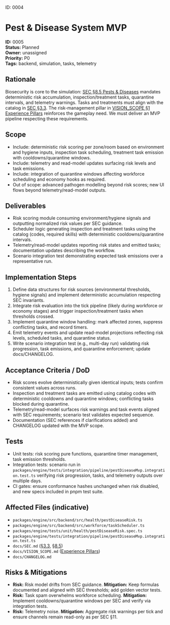 ID: 0004
# Pest & Disease System MVP

**ID:** 0005  
**Status:** Planned  
**Owner:** unassigned  
**Priority:** P0  
**Tags:** backend, simulation, tasks, telemetry

## Rationale
Biosecurity is core to the simulation: [SEC §8.5 Pests & Diseases](../SEC.md#85-pests--diseases-health--biosecurity) mandates deterministic risk accumulation, inspection/treatment tasks, quarantine intervals, and telemetry warnings. Tasks and treatments must align with the catalog in [SEC §3.3](../SEC.md#33-task--treatment-catalogs-data-driven). The risk-management pillar in [VISION_SCOPE §1 Experience Pillars](../VISION_SCOPE.md#1-vision) reinforces the gameplay need. We must deliver an MVP pipeline respecting these requirements.

## Scope
- Include: deterministic risk scoring per zone/room based on environment and hygiene inputs, inspection task scheduling, treatment task emission with cooldowns/quarantine windows.
- Include: telemetry and read-model updates surfacing risk levels and task emissions.
- Include: integration of quarantine windows affecting workforce scheduling and economy hooks as required.
- Out of scope: advanced pathogen modelling beyond risk scores; new UI flows beyond telemetry/read-model outputs.

## Deliverables
- Risk scoring module consuming environment/hygiene signals and outputting normalized risk values per SEC guidance.
- Scheduler logic generating inspection and treatment tasks using the catalog (codes, required skills) with deterministic cooldowns/quarantine intervals.
- Telemetry/read-model updates reporting risk states and emitted tasks; documentation updates describing the workflow.
- Scenario integration test demonstrating expected task emissions over a representative run.

## Implementation Steps
1. Define data structures for risk sources (environmental thresholds, hygiene signals) and implement deterministic accumulation respecting SEC invariants.
2. Integrate risk evaluation into the tick pipeline (likely during workforce or economy stages) and trigger inspection/treatment tasks when thresholds crossed.
3. Implement quarantine window handling: mark affected zones, suppress conflicting tasks, and record timers.
4. Emit telemetry events and update read-model projections reflecting risk levels, scheduled tasks, and quarantine status.
5. Write scenario integration test (e.g., multi-day run) validating risk progression, task emissions, and quarantine enforcement; update docs/CHANGELOG.

## Acceptance Criteria / DoD
- Risk scores evolve deterministically given identical inputs; tests confirm consistent values across runs.
- Inspection and treatment tasks are emitted using catalog codes with deterministic cooldowns and quarantine windows; conflicting tasks blocked during quarantine.
- Telemetry/read-model surfaces risk warnings and task events aligned with SEC requirements; scenario test validates expected sequence.
- Documentation (SEC references if clarifications added) and CHANGELOG updated with the MVP scope.

## Tests
- Unit tests: risk scoring pure functions, quarantine timer management, task emission thresholds.
- Integration tests: scenario run in `packages/engine/tests/integration/pipeline/pestDiseaseMvp.integration.test.ts` verifying risk progression, tasks, and telemetry outputs over multiple days.
- CI gates: ensure conformance hashes unchanged when risk disabled, and new specs included in pnpm test suite.

## Affected Files (indicative)
- `packages/engine/src/backend/src/health/pestDiseaseRisk.ts`
- `packages/engine/src/backend/src/workforce/taskScheduler.ts`
- `packages/engine/tests/unit/health/pestDiseaseRisk.spec.ts`
- `packages/engine/tests/integration/pipeline/pestDiseaseMvp.integration.test.ts`
- `docs/SEC.md` ([§3.3](../SEC.md#33-task--treatment-catalogs-data-driven), [§8.5](../SEC.md#85-pests--diseases-health--biosecurity))
- `docs/VISION_SCOPE.md` ([Experience Pillars](../VISION_SCOPE.md#1-vision))
- `docs/CHANGELOG.md`

## Risks & Mitigations
- **Risk:** Risk model drifts from SEC guidance. **Mitigation:** Keep formulas documented and aligned with SEC thresholds; add golden vector tests.
- **Risk:** Task spam overwhelms workforce scheduling. **Mitigation:** Implement cooldowns/quarantine windows per SEC and verify via integration tests.
- **Risk:** Telemetry noise. **Mitigation:** Aggregate risk warnings per tick and ensure channels remain read-only as per SEC §11.
